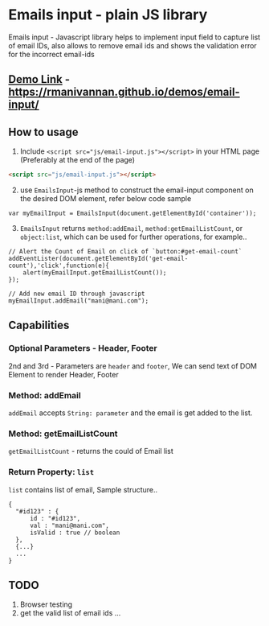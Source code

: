 # Emails input - plain JS library

Emails input - Javascript library helps to implement input field to capture list of email IDs, also allows to remove email ids and shows the validation error for the incorrect email-ids

## [Demo Link](https://rmanivannan.github.io/demos/email-input/) - https://rmanivannan.github.io/demos/email-input/

## How to usage

1. Include `<script src="js/email-input.js"></script>` in your HTML page (Preferably at the end of the page)

```HTML
<script src="js/email-input.js"></script>
```
2. use `EmailsInput`-js method to construct the email-input component on the desired DOM element, refer below code sample
```
var myEmailInput = EmailsInput(document.getElementById('container'));
```
3. `EmailsInput` returns `method:addEmail`, `method:getEmailListCount`, or `object:list`, which can be used for further operations, for example..
```
// Alert the Count of Email on click of `button:#get-email-count`
addEventLister(document.getElementById('get-email-count'),'click',function(e){
    alert(myEmailInput.getEmailListCount());
});

// Add new email ID through javascript
myEmailInput.addEmail("mani@mani.com");

```

## Capabilities

### Optional Parameters - Header, Footer
2nd and 3rd - Parameters are `header` and `footer`, We can send text of DOM Element to render Header, Footer

### Method: addEmail
`addEmail` accepts `String: parameter` and the email is get added to the list.

### Method: getEmailListCount
`getEmailListCount` - returns the could of Email list

### Return Property: `list`
`list` contains list of email, Sample structure..
```
{
  "#id123" : {
      id : "#id123",
      val : "mani@mani.com",
      isValid : true // boolean
  },
  {...}
  ...
}
```

## TODO
1. Browser testing
2. get the valid list of email ids
...
